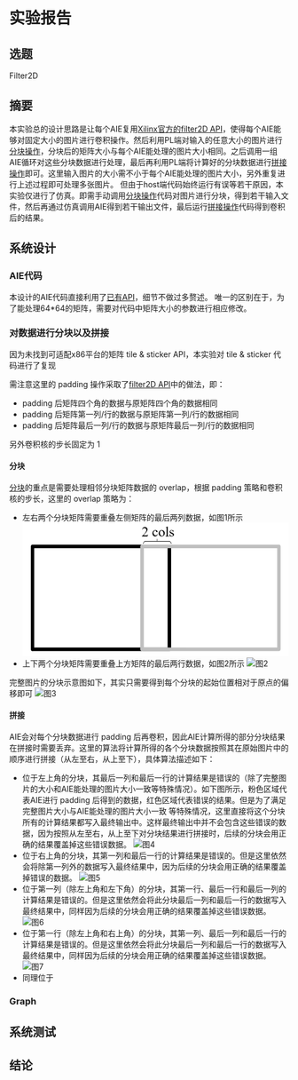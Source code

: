 # 实验报告

## 选题
Filter2D

## 摘要
本实验总的设计思路是让每个AIE复用[Xilinx官方的filter2D API](https://github.com/Xilinx/Vitis_Libraries/blob/2022.2/vision/L1/include/aie/imgproc/xf_filter2d_16b_aie.hpp)，使得每个AIE能够对固定大小的图片进行卷积操作。然后利用PL端对输入的任意大小的图片进行[分块操作](https://github.com/DongDongZZD/CCC2023)，分块后的矩阵大小与每个AIE能处理的图片大小相同。之后调用一组AIE循环对这些分块数据进行处理，最后再利用PL端将计算好的分块数据进行[拼接操作](https://github.com/DongDongZZD/CCC2023)即可。这里输入图片的大小需不小于每个AIE能处理的图片大小，另外重复进行上述过程即可处理多张图片。
但由于host端代码始终运行有误等若干原因，本实验仅进行了仿真。即需手动调用[分块操作](https://github.com/DongDongZZD/CCC2023)代码对图片进行分块，得到若干输入文件，然后再通过仿真调用AIE得到若干输出文件，最后运行[拼接操作](https://github.com/DongDongZZD/CCC2023)代码得到卷积后的结果。

## 系统设计

### AIE代码

本设计的AIE代码直接利用了[已有API](https://github.com/Xilinx/Vitis_Libraries/blob/2022.2/vision/L1/include/aie/imgproc/xf_filter2d_16b_aie.hpp)，细节不做过多赘述。
唯一的区别在于，为了能处理64*64的矩阵，需要对代码中矩阵大小的参数进行相应修改。

### 对数据进行分块以及拼接

因为未找到可适配x86平台的矩阵 tile & sticker API，本实验对 tile & sticker 代码进行了复现

需注意这里的 padding 操作采取了[filter2D API](https://github.com/Xilinx/Vitis_Libraries/blob/2022.2/vision/L1/include/aie/imgproc/xf_filter2d_16b_aie.hpp)中的做法，即：
- padding 后矩阵四个角的数据与原矩阵四个角的数据相同
- padding 后矩阵第一列/行的数据与原矩阵第一列/行的数据相同
- padding 后矩阵最后一列/行的数据与原矩阵最后一列/行的数据相同

另外卷积核的步长固定为 1

#### 分块
[分块](https://github.com/Xilinx/Vitis_Libraries/blob/2022.2/vision/L1/include/aie/imgproc/xf_filter2d_16b_aie.hp)的重点是需要处理相邻分块矩阵数据的 overlap，根据 padding 策略和卷积核的步长，这里的 overlap 策略为：
- 左右两个分块矩阵需要重叠左侧矩阵的最后两列数据，如图1所示
![图1](https://github.com/DongDongZZD/CCC2023/blob/main/readme_imaga/1.png "图1 左右分块矩阵的 overlap")
- 上下两个分块矩阵需要重叠上方矩阵的最后两行数据，如图2所示
![图2](https://github.com/DongDongZZD/CCC2023/blob/main/readme_imaga/2.png "图2 上下分块矩阵的 overlap")

完整图片的分块示意图如下，其实只需要得到每个分块的起始位置相对于原点的偏移即可
![图3](https://github.com/DongDongZZD/CCC2023/blob/main/readme_imaga/3.png "图3 9个分块的示意图")

#### 拼接

AIE会对每个分块数据进行 padding 后再卷积，因此AIE计算所得的部分分块结果在拼接时需要丢弃。这里的算法将计算所得的各个分块数据按照其在原始图片中的顺序进行拼接（从左至右，从上至下），具体算法描述如下：

- 位于左上角的分块，其最后一列和最后一行的计算结果是错误的（除了完整图片的大小和AIE能处理的图片大小一致等特殊情况）。如下图所示，粉色区域代表AIE进行 padding 后得到的数据，红色区域代表错误的结果。但是为了满足 完整图片大小与AIE能处理的图片大小一致 等特殊情况，这里直接将这个分块所有的计算结果都写入最终输出中。这样最终输出中并不会包含这些错误的数据，因为按照从左至右，从上至下对分块结果进行拼接时，后续的分块会用正确的结果覆盖掉这些错误数据。
![图4](https://github.com/DongDongZZD/CCC2023/blob/main/readme_imaga/4.png "图4 左上角分块的完整历程")
- 位于右上角的分块，其第一列和最后一行的计算结果是错误的。但是这里依然会将除第一列外的数据写入最终结果中，因为后续的分块会用正确的结果覆盖掉错误的数据。
![图5](https://github.com/DongDongZZD/CCC2023/blob/main/readme_imaga/5.png "图5 左上角分块的完整历程")
- 位于第一列（除左上角和左下角）的分块，其第一行、最后一行和最后一列的计算结果是错误的。但是这里依然会将此分块最后一列和最后一行的数据写入最终结果中，同样因为后续的分块会用正确的结果覆盖掉这些错误数据。
![图6](https://github.com/DongDongZZD/CCC2023/blob/main/readme_imaga/6.png "图6 第一列分块的完整历程")
- 位于第一行（除左上角和右上角）的分块，其第一列、最后一列和最后一行的计算结果是错误的。但是这里依然会将此分块最后一列和最后一行的数据写入最终结果中，同样因为后续的分块会用正确的结果覆盖掉这些错误数据。
![图7](https://github.com/DongDongZZD/CCC2023/blob/main/readme_imaga/7.png "图7 第一行分块的完整历程")
- 同理位于





### Graph

## 系统测试

## 结论
